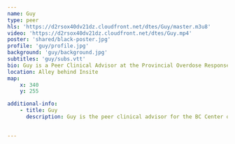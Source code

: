 ```yaml
---
name: Guy
type: peer
hls: 'https://d2rsox40dv21dz.cloudfront.net/dtes/Guy/master.m3u8'
video: 'https://d2rsox40dv21dz.cloudfront.net/dtes/Guy.mp4'
poster: 'shared/black-poster.jpg'
profile: 'guy/profile.jpg'
background: 'guy/background.jpg'
subtitles: 'guy/subs.vtt'
bio: Guy is a Peer Clinical Advisor at the Provincial Overdose Response Center
location: Alley behind Insite
map:
    x: 340
    y: 255

additional-info: 
    - title: Guy
      description: Guy is the peer clinical advisor for the BC Center on Substance Use, as well as the Overdose Emergency Response and Regional Addiction Program at Vancouver Coastal Health. He is an advocate for harm reduction, and shares his lived experiences with substance use as a reference for positive change.
    

---
```

